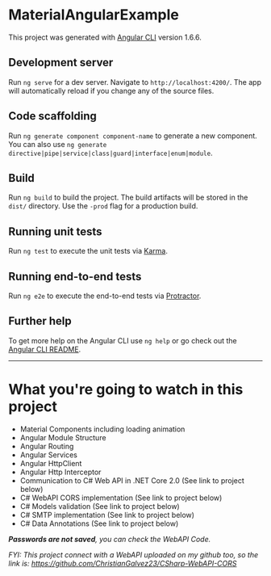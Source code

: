 # MaterialAngularExample

This project was generated with [Angular CLI](https://github.com/angular/angular-cli) version 1.6.6.

## Development server

Run `ng serve` for a dev server. Navigate to `http://localhost:4200/`. The app will automatically reload if you change any of the source files.

## Code scaffolding

Run `ng generate component component-name` to generate a new component. You can also use `ng generate directive|pipe|service|class|guard|interface|enum|module`.

## Build

Run `ng build` to build the project. The build artifacts will be stored in the `dist/` directory. Use the `-prod` flag for a production build.

## Running unit tests

Run `ng test` to execute the unit tests via [Karma](https://karma-runner.github.io).

## Running end-to-end tests

Run `ng e2e` to execute the end-to-end tests via [Protractor](http://www.protractortest.org/).

## Further help

To get more help on the Angular CLI use `ng help` or go check out the [Angular CLI README](https://github.com/angular/angular-cli/blob/master/README.md).

---


# What you're going to watch in this project

* Material Components including loading animation
* Angular Module Structure
* Angular Routing
* Angular Services
* Angular HttpClient
* Angular Http Interceptor
* Communication to C# Web API in .NET Core 2.0 (See link to project below)
* C# WebAPI CORS implementation (See link to project below)
* C# Models validation (See link to project below)
* C# SMTP implementation (See link to project below)
* C# Data Annotations (See link to project below)

***Passwords are not saved**, you can check the WebAPI Code.*

*FYI: This project connect with a WebAPI uploaded on my github too, so the link is: https://github.com/ChristianGalvez23/CSharp-WebAPI-CORS*
